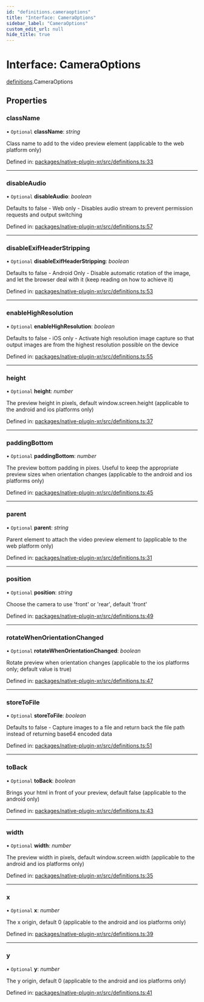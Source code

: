 ```yaml
---
id: "definitions.cameraoptions"
title: "Interface: CameraOptions"
sidebar_label: "CameraOptions"
custom_edit_url: null
hide_title: true
---
```


# Interface: CameraOptions

[definitions](../modules/definitions.md).CameraOptions

## Properties

### className

• `Optional` **className**: *string*

Class name to add to the video preview element (applicable to the web platform only)

Defined in: [packages/native-plugin-xr/src/definitions.ts:33](https://github.com/xr3ngine/xr3ngine/blob/2d83606b6/packages/native-plugin-xr/src/definitions.ts#L33)

___

### disableAudio

• `Optional` **disableAudio**: *boolean*

Defaults to false - Web only - Disables audio stream to prevent permission requests and output switching

Defined in: [packages/native-plugin-xr/src/definitions.ts:57](https://github.com/xr3ngine/xr3ngine/blob/2d83606b6/packages/native-plugin-xr/src/definitions.ts#L57)

___

### disableExifHeaderStripping

• `Optional` **disableExifHeaderStripping**: *boolean*

Defaults to false - Android Only - Disable automatic rotation of the image, and let the browser deal with it (keep reading on how to achieve it)

Defined in: [packages/native-plugin-xr/src/definitions.ts:53](https://github.com/xr3ngine/xr3ngine/blob/2d83606b6/packages/native-plugin-xr/src/definitions.ts#L53)

___

### enableHighResolution

• `Optional` **enableHighResolution**: *boolean*

Defaults to false - iOS only - Activate high resolution image capture so that output images are from the highest resolution possible on the device

Defined in: [packages/native-plugin-xr/src/definitions.ts:55](https://github.com/xr3ngine/xr3ngine/blob/2d83606b6/packages/native-plugin-xr/src/definitions.ts#L55)

___

### height

• `Optional` **height**: *number*

The preview height in pixels, default window.screen.height (applicable to the android and ios platforms only)

Defined in: [packages/native-plugin-xr/src/definitions.ts:37](https://github.com/xr3ngine/xr3ngine/blob/2d83606b6/packages/native-plugin-xr/src/definitions.ts#L37)

___

### paddingBottom

• `Optional` **paddingBottom**: *number*

The preview bottom padding in pixes. Useful to keep the appropriate preview sizes when orientation changes (applicable to the android and ios platforms only)

Defined in: [packages/native-plugin-xr/src/definitions.ts:45](https://github.com/xr3ngine/xr3ngine/blob/2d83606b6/packages/native-plugin-xr/src/definitions.ts#L45)

___

### parent

• `Optional` **parent**: *string*

Parent element to attach the video preview element to (applicable to the web platform only)

Defined in: [packages/native-plugin-xr/src/definitions.ts:31](https://github.com/xr3ngine/xr3ngine/blob/2d83606b6/packages/native-plugin-xr/src/definitions.ts#L31)

___

### position

• `Optional` **position**: *string*

Choose the camera to use 'front' or 'rear', default 'front'

Defined in: [packages/native-plugin-xr/src/definitions.ts:49](https://github.com/xr3ngine/xr3ngine/blob/2d83606b6/packages/native-plugin-xr/src/definitions.ts#L49)

___

### rotateWhenOrientationChanged

• `Optional` **rotateWhenOrientationChanged**: *boolean*

Rotate preview when orientation changes (applicable to the ios platforms only; default value is true)

Defined in: [packages/native-plugin-xr/src/definitions.ts:47](https://github.com/xr3ngine/xr3ngine/blob/2d83606b6/packages/native-plugin-xr/src/definitions.ts#L47)

___

### storeToFile

• `Optional` **storeToFile**: *boolean*

Defaults to false - Capture images to a file and return back the file path instead of returning base64 encoded data

Defined in: [packages/native-plugin-xr/src/definitions.ts:51](https://github.com/xr3ngine/xr3ngine/blob/2d83606b6/packages/native-plugin-xr/src/definitions.ts#L51)

___

### toBack

• `Optional` **toBack**: *boolean*

Brings your html in front of your preview, default false (applicable to the android only)

Defined in: [packages/native-plugin-xr/src/definitions.ts:43](https://github.com/xr3ngine/xr3ngine/blob/2d83606b6/packages/native-plugin-xr/src/definitions.ts#L43)

___

### width

• `Optional` **width**: *number*

The preview width in pixels, default window.screen.width (applicable to the android and ios platforms only)

Defined in: [packages/native-plugin-xr/src/definitions.ts:35](https://github.com/xr3ngine/xr3ngine/blob/2d83606b6/packages/native-plugin-xr/src/definitions.ts#L35)

___

### x

• `Optional` **x**: *number*

The x origin, default 0 (applicable to the android and ios platforms only)

Defined in: [packages/native-plugin-xr/src/definitions.ts:39](https://github.com/xr3ngine/xr3ngine/blob/2d83606b6/packages/native-plugin-xr/src/definitions.ts#L39)

___

### y

• `Optional` **y**: *number*

The y origin, default 0 (applicable to the android and ios platforms only)

Defined in: [packages/native-plugin-xr/src/definitions.ts:41](https://github.com/xr3ngine/xr3ngine/blob/2d83606b6/packages/native-plugin-xr/src/definitions.ts#L41)
